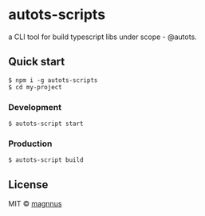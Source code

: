 # autots-scripts

a CLI tool for build typescript libs under scope - @autots.

## Quick start

```
$ npm i -g autots-scripts
$ cd my-project
```

### Development

```
$ autots-script start
```

### Production

```
$ autots-script build
```

## License

MIT © [magnnus]()

